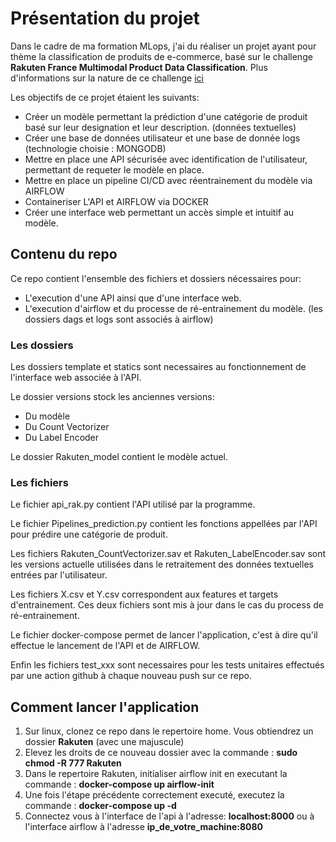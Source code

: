 # Présentation du projet
Dans le cadre de ma formation MLops, j'ai du réaliser un projet ayant pour thème la classification de produits de e-commerce, basé sur le challenge **Rakuten France Multimodal Product Data Classification**.
Plus d'informations sur la nature de ce challenge [ici](https://challengedata.ens.fr/challenges/35)

Les objectifs de ce projet étaient les suivants:
- Créer un modèle permettant la prédiction d'une catégorie de produit basé sur leur designation et leur description. (données textuelles)
- Créer une base de données utilisateur et une base de donnée logs (technologie choisie : MONGODB)
- Mettre en place une API sécurisée avec identification de l'utilisateur, permettant de requeter le modèle en place.
- Mettre en place un pipeline CI/CD avec réentrainement du modèle via AIRFLOW
- Containeriser L'API et AIRFLOW via DOCKER
- Créer une interface web permettant un accès simple et intuitif au modèle.

## Contenu du repo
Ce repo contient l'ensemble des fichiers et dossiers nécessaires pour:
- L'execution d'une API ainsi que d'une interface web.
- L'execution d'airflow et du processe de ré-entrainement du modèle. (les dossiers dags et logs sont associés à airflow)

### Les dossiers
Les dossiers template et statics sont necessaires au fonctionnement de l'interface web associée à l'API.

Le dossier versions stock les anciennes versions:
 - Du modèle
 - Du Count Vectorizer
 - Du Label Encoder

Le dossier Rakuten_model contient le modèle actuel.

### Les fichiers

Le fichier api_rak.py contient l'API utilisé par la programme.

Le fichier Pipelines_prediction.py contient les fonctions appellées par l'API pour prédire une catégorie de produit.

Les fichiers Rakuten_CountVectorizer.sav et Rakuten_LabelEncoder.sav sont les versions actuelle utilisées dans le retraitement des données textuelles entrées par l'utilisateur.

Les fichiers X.csv et Y.csv correspondent aux features et targets d'entrainement. Ces deux fichiers sont mis à jour dans le cas du process de ré-entrainement.

Le fichier docker-compose permet de lancer l'application, c'est à dire qu'il effectue le lancement de l'API et de AIRFLOW.

Enfin les fichiers test_xxx sont necessaires pour les tests unitaires effectués par une action github à chaque nouveau push sur ce repo.

## Comment lancer l'application

1. Sur linux, clonez ce repo dans le repertoire home. Vous obtiendrez un dossier **Rakuten** (avec une majuscule)
2. Elevez les droits de ce nouveau dossier avec la commande : **sudo chmod -R 777 Rakuten**
3. Dans le repertoire Rakuten, initialiser airflow init en executant la commande :  **docker-compose up airflow-init**
4. Une fois l'étape précédente correctement executé, executez la commande : **docker-compose up -d**
5. Connectez vous à l'interface de l'api à l'adresse: **localhost:8000** ou à l'interface airflow à l'adresse **ip_de_votre_machine:8080**
